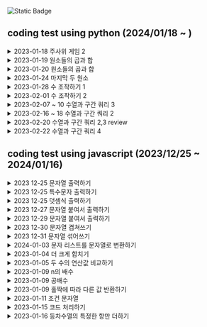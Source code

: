 
![Static Badge](https://img.shields.io/badge/with-programmers-blue?style=flat-square&link=https%3A%2F%2Fschool.programmers.co.kr%2Flearn%2Fchallenges%3Forder%3Drecent%26levels%3D0%26languages%3Dpython3)

## coding test using python (2024/01/18 ~ )
<details>
  <summary> 2023-01-18 주사위 게임 2
</summary>

  - 처음 도전하는 파이썬 코딩 테스트
  - else if 대신에 elif를 사용한다. 신기하다.
  - 주석은 # 으로 표시한다.
  - if 조건 다음에는 콜론(:)을 사용한다.
  - 세미콜론은 필요 없다.
  - 제곱을 계산하는 pow는 내장함수로, 별도로 임포트할 필요가 없다.
  - 파이썬에서는 자료형을 선언할 수도 있지만, 선언하지 않아도 알아서 처리된다.
  - python 3와 python2는 차이가 있다.

</details>

<details>
  <summary> 2023-01-19 원소들의 곱과 합
</summary>

  - 곱하기 식이 맞다고 생각했지만, 계속해서 0에 곱하고 있었기 때문에 식이 작동하지 않았던것..

</details>

<details>
  <summary> 2023-01-20 원소들의 곱과 합
</summary>

  - 파이썬에서는 'int()'를 사용하여 문자를 숫자로 변환하고, 'str()'를 사용하여 숫자를 문자로 변환

</details>

<details>
  <summary> 2023-01-24 마지막 두 원소
</summary>

  - for num in range(len(num_list))가 동작하고 for num in num_list가 동작하지 않는 이유는 전자에서의 'num'은 단지 숫자를 나타내는 반면, 후자에서의 'num'은 리스트의 값. num_list[num]은 'num'이 단지 숫자를 나타내므로 가능
  - '크지 않다면' 이라는 조건이 있었는데, 이를 무시하고 넘어갔기 때문에 문제가 발생. '<' 대신 '≤'를 사용
    
</details>

<details>
  <summary> 2023-01-28 수 조작하기 1
</summary>

  - for문과 if문의 조화
    
</details>

<details>
  <summary> 2023-02-01 수 조작하기 2
</summary>

  - 'prev'와 'next'를 사용하여 앞뒤를 비교하면서 작업을 수행했지만, Python에 능숙한 사람들은 'dic'이나 'get' 함수를 사용 작업하는 것 같다
  - 함수를 모르면 저렇게 하드코딩 하는거지 뭐..
    
</details>

<details>
  <summary> 2023-02-07 ~ 10 수열과 구간 쿼리 3
</summary>

  - 07 음, 이렇게 하면 될 것 같은데, 어떻게 내가 원하는 2차원 배열의 한 세트씩만 for문으로 검사를 할까?
  - 09 전혀 잘못 생각 'queries'는 원소 값이 아닌 원소 인덱스. 원소 값이라고 생각하고 원소 값끼리 바꾸었는데도 오류가 발생하는 이유를 고민함ㅋㅋ 로직을 다시 변경 고
  - 10 'queries' 'arr' 에서 이중for문쓰는것만 계속 생각하고 있었는데 알고보니 'queries'에 대한 for문 하나만 써도 되었다.. 코딩테스트는 디버깅이 안되니 머릿속 디버깅을 하고 있었는데 그렇게 하는것이 아니라 return 되는어 출력되는 값이라도 디버깅이라고 생각하고 의존하여 계속 값을 추적하는것이 중요한것 같다. 코딩은 조립하는것이다 라고 생각하고 접근하니 뭔가 좀 문제가 풀렸다. 
    
</details>

<details>
  <summary> 2023-02-16 ~ 18 수열과 구간 쿼리 2
</summary>

- 3번 문제 처럼 queries 숫자가 arr[i] 의 i 값에 사용하는 숫자인줄 알았는데 arr 배열의 길이를 지정하는것이였다.
- queries 두번째 원소가 [0,4,2]이고 arr가 [0,1,2,4,3] 인데 전자의 상황으로 가정하면 무조건 4 3 의 원소가 나오는거였는데 문제아래에 예시를 보니 자꾸 4만 나올 수 있는 조건으로 하길래
- 뭔가 했는데 범위였다 배열 범위
- 파이썬에는 배열괄호안에 arr[1:2] 처럼 슬라이싱 하는 기능이 있다 . 
- 파이썬은 for문에서 반복 변수 설정시 s e k 이렇게 3개를 설정할 수 있다
- 파이썬은 for문에 설정하는 리스트의 원소에 바로 접근 할 수 있다
  
</details>

<details>
  <summary> 2023-02-20 수열과 구간 쿼리 2,3 review
</summary>

- 꾸역꾸역 풀어내긴 했는데 문제가 좀 어려웠던것 같아서 문제를 다시 분석해봤다. 입출력 결과를 보며 풀었지만 없어도 풀어내야 하는게 아닌가 싶어서
- 2,3 둘다 비슷한 문제인데 쪼금 결이 달랐다.
- 3의 경우 '2차원 배열 quries가 주어집니다.' 라는 조건이 있었는데 저 queries가 뭔지 몰랐다. 쿼리는 그 DB에 접근하는 쿼리만 알고 있었는데 ..
- 그래서 알아보니 쿼리란 ' 데이터를 선택하고 조작하는 것, 데이터가 존재하는곳이면 다 사용이 가능' 이라는 정의를 가지고 있었다.
- db에서는 select ~ 뭐시기로 데이터를 가져왔다면 여기선 2차원 배열안에 존재하는 i,j 데이터를 이용해 데이터를 가져와라 이런뜻으로 해석이 되었다.
- 그리고 다음 문장에서 '[i,j] 꼴입니다' 와 arr[i]와 arr[j] 값을 서로 바꾸라는것에서 앞선 정의가 성립이 되는것을 알 수 잇었다.
- 이후 2의 경우도 마찬가지로 쿼리를 제안했는데 이는 [s,e,k] 꼴의 데이터고 여기서는 arr의 인덱스로 사용한건 아니다. 
  
</details>

<details>
  <summary> 2023-02-22 수열과 구간 쿼리 4 
</summary>

  
</details>


## coding test using javascript (2023/12/25 ~ 2024/01/16)
<details>
  <summary> 2023 12-25 문자열 출력하기
</summary>

  - 문자열이 필요 한 곳(사용자의 입력을 직접 받거나, input 태그로 읽거나, 이미 명시되어 있는걸 가져옴). 여기서는 입력을 받는 것으로 보임
  - 출력이 필요한 곳 (소프트웨어(프로그램, 애플리케이션, 게임, 웹 브라우저, 운영 체제, 드라이버), 하드웨어(콘솔(콘솔 창으로 컴퓨터를 직접 제어), 프린터, 모니터, TV, 스마트폰, 태블릿, 스마트 기기)) 
  - 문자열 입력을 받았을때
  - 문자열 입력이 끝났을때
    
</details>

<details>
  <summary> 2023 12-25 특수문자 출력하기
</summary>

  - 이스케이프 시퀀스는 문자열 내의 특수 문자를 표현하기 위해 사용됩니다. 이 특수 문자들은 단독으로 사용될 경우 본래의 의미를 가지지만, 다른 문자와 함께 사용되면 해당 문자의 의미를 변경
  - '\n'은 개행 문자로, '\''는 따옴표 문자로 사용
    
</details>
    
<details>
  <summary> 2023 12-25 덧셈식 출력하기
</summary>

    - (입력) 문자열이 필요하다 <br> 조건이 생김<br>
    - (출력)어딘가 출력해야한다.<br> 콘솔 <br>
       - 단순 문자열을 표시하는 곳에서까지 number 함수를 사용할 필요는 없다고 판단하여 사용하지 않음
       - 변수 초기화는 필수
    
</details>

<details>
  <summary> 2023 12-27 문자열 붙여서 출력하기
</summary>

  - 단순히 문자열을 더하는 작업만 수행했지만, 다른 사람들이 코딩한 것을 보니 join 함수를 사용. 이 방법이 오류가 덜 발생할 것 같긴 하다
    
</details>

<details>
  <summary> 2023 12-29 문자열 붙여서 출력하기
</summary>

  - 홀짝을 구분하는 기능과 결과를 출력하는 부분을 분리하여 작업
    
</details>

<details>
  <summary> 2023 12-30 문자열 겹쳐쓰기
</summary>

  - 'replace' 함수는 'aaaaa bbb 3' 테스트 케이스에서 오류를 발생시킴. 이 함수는 맨 앞부터 시작하여 'aaa'를 변경할 수 있습니다. 'replace' 함수는 말 그대로 변환하는 것이므로, 위치에 상관없이 변환 가능한 문자들을 변환하는 것 같다.
  - 완전한 문장이 입력 될 것이라는 생각이 오류인것 같다.
  - replace 함수를 임의로 사용하면 변환에 위험이 있습니다.
  - slice 함수는 매개변수가 하나만 있을 때, 그 숫자부터 끝까지의 문자를 모두 포함
    
</details>

<details>
  <summary> 2023 12-31 문자열 섞어쓰기
</summary>

    - 이번에도 slice 함수를 사용
    - 두 문자열의 길이가 같은 것이 중요한 포인트
    - += 연산자를 사용하여 작업을 수행할 수 있었지만, 생각이 나지 않아 배열로 작업함
    
</details>

<details>
  <summary> 2024-01-03 문자 리스트를 문자열로 변환하기
</summary>

    - split는 문자열을 배열로 변환, join은 배열을 문자열로 변환
    
</details>

<details>
  <summary> 2023-01-04 더 크게 합치기
</summary>

   - ab>ba'의 결과와 'ab=ba'의 결과가 같기 때문에, '>='를 사용하여 if문을 하나로 줄일 수 있다.
   - 'number'의 값이 필요하기 때문에, 변수를 처음부터 하나만 사용하면 된다.
   - 'abNum', 'baNum' 변수는 로직을 완성한 후에 필요했기 때문에 추가했음
   - 보니 간단하게 만든사람들이 많네 ㅋㅋ
    
</details>

<details>
  <summary> 2023-01-05 두 수의 연산값 비교하기
</summary>

 - 위의 더크게 합치기와 같은 문제

</details>
   
<details>
  <summary> 2023-01-09 n의 배수 
</summary>

  - 현재까진 출력을 어떻게 처리할지에 대한 로직만 중요해 보임
  - num이 n의 배수라면 return 1, num이 n의 배수가 아니라면 return 0을 반환

</details>

<details>
  <summary> 2023-01-09 공배수 
</summary>

  - 위의 n의 배수와 풀이는 같습니다. 다만, 입력값의 조건을 추가했다.

</details>

<details>
  <summary> 2023-01-09 홀짝에 따라 다른 값 반환하기
</summary>

  - 홀짝을 판별하는 문제이므로 if else의 구분이 명확한 문제이다.
  - 입력 문자의 조건을 반드시 지정해야함. 사용자가 입력을 정확히 할 것이라고 생각하면 안됨
  - n이 홀수일 때, 모든 양의 홀수의 합을 계산
  - n이 짝수일 때, 모든 양의 짝수의 제곱의 합을 계산

</details>

<details>
  <summary> 2023-01-11 조건 문자열
</summary>

 - 이번 작업은 약간 까다로웠다. eval의 사용이 잘 되지 않는 것 같아서, 계산기 같이 만들어야 할 것 같은 느낌이 들어서 바드를 이용했다.
 - 다른 사람들의 작업을 보니, 한 문자를 기준으로 그 아래 내용을 비교하는 방식으로 진행한 것 같다.
 -'ineq'와 'eq' 문자를 합칩니다 -> (만약 느낌표가 있으면 제거합니다) -> 문자를 기준으로 양쪽의 숫자를 비교합니다 -> 조건이 맞으면 1을, 아니면 0을 출력합니다.

</details>

<details>
  <summary> 2023-01-15 코드 처리하기
</summary>

 - mode가 플래그 역할을 한다는 것 늦게 알아버림. 문자열 안에 있는 숫자들로 mode를 사용한다고 생각했네..
 - 짝수를 구할 때 나머지식은 0으로 나누어떨어짐, 0 조건도 포함 가능하다
 -'='을 써야 하는데, '=='을 사용. 이 두가지를 구분해야함!
 - 문자열이 없을 때는 '' null 같은 것을 사용하기 보다는 0이라는 문자열 길이 값을 이용하는게 더 정확하다.

</details>

<details>
  <summary> 2023-01-16 등차수열의 특정한 항만 더하기
</summary>

 1) 다른 사람들의 풀이를 보니, 등차수열로 데이터를 먼저 만든 후에 분류 작업을 하는 것 같다. 그렇게 해야 할까?
 2) 더하기가 계속 되어 별찍기처럼 만들었는데..수학을 플러스 마이너스 밖에 모르는자.. <br>

  ```
 3 a <br>
 3+4 a + d <br>
 3+4+4 a + d + d <br>
 3+4+4+4 a + d + d + d <br>
 3+4+4+4+4 a + d + d + d + d <br>
  ```

</details>


